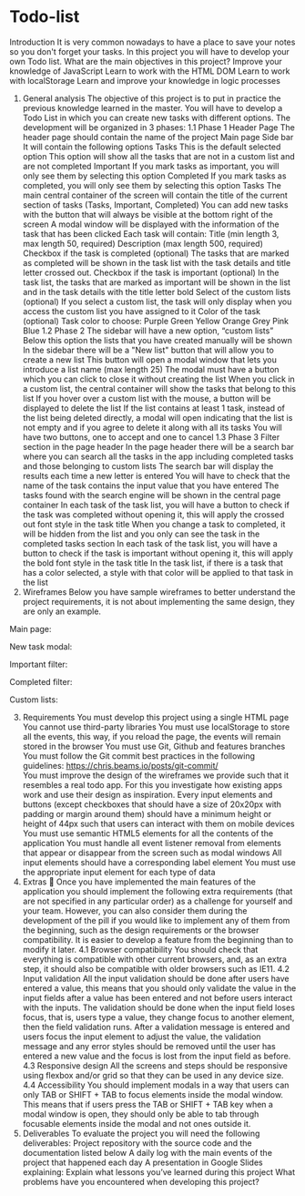 # Todo-list
 Introduction
It is very common nowadays to have a place to save your notes so you don't forget your tasks. In this project you will have to develop your own Todo list.
What are the main objectives in this project?
Improve your knowledge of JavaScript
Learn to work with the HTML DOM
Learn to work with localStorage
Learn and improve your knowledge in logic processes
1. General analysis
The objective of this project is to put in practice the previous knowledge learned in the master. You will have to develop a Todo List in which you can create new tasks with different options. 
The development will be organized in 3 phases:
1.1 Phase 1
Header Page
The header page should contain the name of the project
Main page
Side bar
It will contain the following options
Tasks
This is the default selected option
This option will show all the tasks that are not in a custom list and are not completed
Important
If you mark tasks as important, you will only see  them by selecting this option
Completed
If  you mark tasks as completed, you will only see  them by selecting this option
Tasks
The main central container of the screen will contain the title of the current section of tasks (Tasks, Important, Completed)
You can add new tasks with the button that will always be visible at the bottom right of the screen
A modal window will be displayed with the information of the task that has been clicked
Each task will contain:
Title (min length 3, max length 50, required)
Description (max length 500, required)
Checkbox if the task is completed (optional)
The tasks that are marked as completed will be shown in the task list with the task details and title letter crossed out. 
Checkbox if the task is important (optional)
In the task list, the tasks that are marked as important will be shown in the list and in the task details with the title letter bold
Select of the custom lists (optional)
If you select a custom list, the task will only display when you access the custom list you have assigned to it
Color of the task (optional)
Task color to choose:
Purple
Green
Yellow
Orange
Grey
Pink
Blue
1.2 Phase 2
The sidebar will have a new option, “custom lists”
Below this option the lists that you have created manually will be shown
In the sidebar there will be a "New list" button that will allow you to create a new list
This button will open a modal window that lets you introduce a list name (max length 25)
The modal must have a button which you can click to close it without creating the list
When you click in a custom list, the central container will show the tasks that belong to this list
If you hover over a custom list with the mouse, a button will be displayed to delete the list
If the list contains at least 1 task, instead of the list being deleted directly, a modal will open indicating that the list is not empty and if you agree to delete it along with all its tasks
You will have two buttons, one to accept and one to cancel
1.3 Phase 3
Filter section in the page header
In the page header there will be a search bar where you can search all the tasks in the app including completed tasks and those belonging to custom lists
The search bar will display the results each time a new letter is entered
You will have to check that the name of the task contains the input value that you have entered
The tasks found with the search engine will be shown in the central page container
In each task of the task list, you will have a button to check if the task was completed without opening it, this will apply the crossed out font style in the task title
When you change a task to completed, it will be hidden from the list and you only can see the task in the completed tasks section
In each task of the task list, you will have a button to check if the task is important without opening it, this will apply the bold font style in the task title
In the task list, if there is a task that has a color selected, a style with that color will be applied to that task in the list
2. Wireframes
Below you have sample wireframes to better understand the project requirements, it is not about implementing the same design, they are only an example.
 
 
Main page: 

 
New task modal:

Important filter:

 
Completed filter:

Custom lists:

3. Requirements
You must develop this project using a single HTML page
You cannot use third-party libraries
You must use localStorage to store all the events, this way, if you reload the page, the events will remain stored in the browser
You must use Git, Github and features branches
You must follow the Git commit best practices in the following guidelines:
https://chris.beams.io/posts/git-commit/  
You must improve the design of the wireframes we provide such that it resembles a real todo app. For this you investigate how existing apps work and use their design as inspiration.
Every input elements and buttons (except checkboxes that should have a size of 20x20px with padding or margin around them) should have a minimum height or height of 44px such that users can interact with them on mobile devices
You must use semantic HTML5 elements for all the contents of the application
You must handle all event listener removal from elements that appear or disappear from the screen such as modal windows
All input elements should have a corresponding label element
You must use the appropriate input element for each type of data
4. Extras 💯 
Once you have implemented the main features of the application you should implement the following extra requirements (that are not specified in any particular order) as a challenge for yourself and your team. However, you can also consider them during the development of the pill if you would like to implement any of them from the beginning, such as the design requirements or the browser compatibility.
It is easier to develop a feature from the beginning than to modify it later.
4.1 Browser compatibility 
You should check that everything is compatible with other current browsers, and, as an extra step, it should also be compatible with older browsers such as IE11.
4.2 Input validation
All the input validation should be done after users have entered a value, this means that you should only validate the value in the input fields after a value has been entered and not before users interact with the inputs. 
The validation should be done when the input field loses focus, that is, users type a value, they change focus to another element, then the field validation runs.
After a validation message is entered and users focus the input element to adjust the value, the validation message and any error styles should be removed until the user has entered a new value and the focus is lost from the input field as before.
4.3 Responsive design
All the screens and steps should be responsive using flexbox and/or grid so that they can be used in any device size.
4.4 Accessibility
You should implement modals in a way that users can only TAB or SHIFT + TAB to focus elements inside the modal window. This means that if users press the TAB or SHIFT + TAB key when a modal window is open, they should only be able to tab through focusable elements inside the modal and not ones outside it.
5. Deliverables
To evaluate the project you will need the following deliverables:
Project repository with the source code and the documentation listed below
A daily log with the main events of the project that happened each day
A presentation in Google Slides explaining:
Explain what lessons you’ve learned during this project
What problems have you encountered when developing this project?

